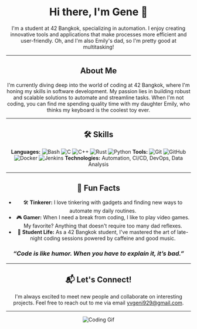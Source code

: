 <div align="center">
  
  # Hi there, I'm Gene 👋
  
  I'm a student at 42 Bangkok, specializing in automation. I enjoy creating innovative tools and applications that make processes more efficient and user-friendly. Oh, and I'm also Emily's dad, so I'm pretty good at multitasking!
  
  ---
  
  ## About Me
  
  I'm currently diving deep into the world of coding at 42 Bangkok, where I'm honing my skills in software development. My passion lies in building robust and scalable solutions to automate and streamline tasks. When I'm not coding, you can find me spending quality time with my daughter Emily, who thinks my keyboard is the coolest toy ever.
  
  ---
  
  ## 🛠️ Skills
  
**Languages:** ![Bash](https://img.shields.io/badge/Bash-4EAA25?logo=gnu-bash&logoColor=white) ![C](https://img.shields.io/badge/C-00599C?logo=c&logoColor=white) ![C++](https://img.shields.io/badge/C++-00599C?logo=c%2B%2B&logoColor=white) ![Rust](https://img.shields.io/badge/Rust-000000?logo=rust&logoColor=white) ![Python](https://img.shields.io/badge/Python-3776AB?logo=python&logoColor=white)
**Tools:** ![Git](https://img.shields.io/badge/Git-F05032?logo=git&logoColor=white) ![GitHub](https://img.shields.io/badge/GitHub-181717?logo=github&logoColor=white) ![Docker](https://img.shields.io/badge/Docker-2496ED?logo=docker&logoColor=white) ![Jenkins](https://img.shields.io/badge/Jenkins-D24939?logo=jenkins&logoColor=white)
**Technologies:** Automation, CI/CD, DevOps, Data Analysis
  
  ---
  
  ## 🌟 Fun Facts
  
  - 🛠️ **Tinkerer:** I love tinkering with gadgets and finding new ways to automate my daily routines.
  - 🎮 **Gamer:** When I need a break from coding, I like to play video games. My favorite? Anything that doesn't require too many dad reflexes.
  - 🌙 **Student Life:** As a 42 Bangkok student, I've mastered the art of late-night coding sessions powered by caffeine and good music.
  
  <h3><i>“Code is like humor. When you have to explain it, it’s bad.”</i></h3>
  
  ---
  
  ## 📬 Let's Connect!
  
  I'm always excited to meet new people and collaborate on interesting projects. Feel free to reach out to me via email [yvgeni929@gmail.com](mailto:yvgeni929@gmail.com).
  
  ---
  
  ![Coding Gif](https://media.giphy.com/media/LmNwrBhejkK9EFP504/giphy.gif)
  
</div>
